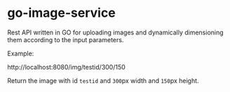 # go-image-service

Rest API written in GO for uploading images and dynamically dimensioning them according to the input parameters.

Example:

  http://localhost:8080/img/testid/300/150

Return the image with id `testid` and `300`px width and `150`px height.

